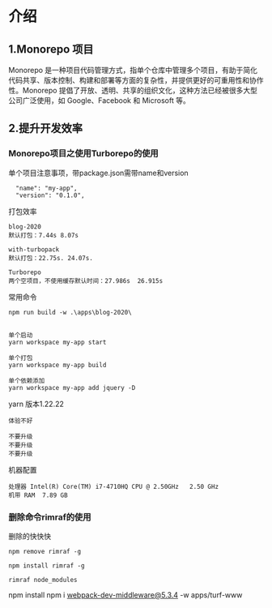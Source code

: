 # 介绍
## 1.Monorepo 项目
Monorepo 是一种项目代码管理方式，指单个仓库中管理多个项目，有助于简化代码共享、版本控制、构建和部署等方面的复杂性，并提供更好的可重用性和协作性。Monorepo 提倡了开放、透明、共享的组织文化，这种方法已经被很多大型公司广泛使用，如 Google、Facebook 和 Microsoft 等。

## 2.提升开发效率
### Monorepo项目之使用Turborepo的使用
单个项目注意事项，带package.json需带name和version
```
  "name": "my-app",
  "version": "0.1.0",
```

打包效率
```
blog-2020
默认打包：7.44s 8.07s

with-turbopack
默认打包：22.75s. 24.07s.

Turborepo
两个空项目，不使用缓存默认时间：27.986s  26.915s
```
常用命令
```
npm run build -w .\apps\blog-2020\


单个启动
yarn workspace my-app start

单个打包
yarn workspace my-app build

单个依赖添加
yarn workspace my-app add jquery -D
```

yarn 版本1.22.22 
```
体验不好

不要升级
不要升级
不要升级
```

机器配置

```
处理器	Intel(R) Core(TM) i7-4710HQ CPU @ 2.50GHz   2.50 GHz
机带 RAM	7.89 GB
```

### 删除命令rimraf的使用
删除的快快快
```
npm remove rimraf -g

npm install rimraf -g

rimraf node_modules
```

npm install npm i webpack-dev-middleware@5.3.4  -w  apps/turf-www